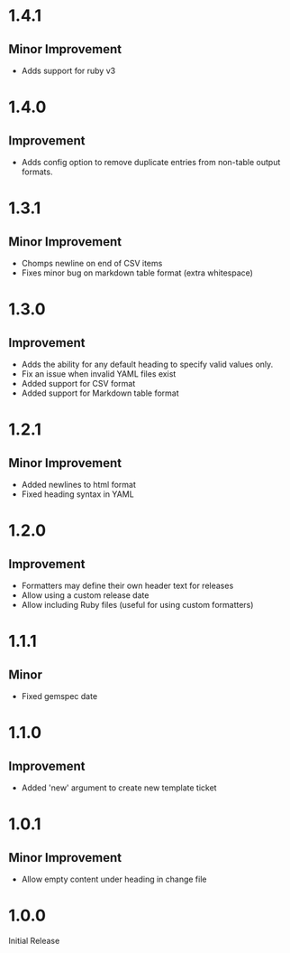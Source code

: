 # 1.4.1

## Minor Improvement

* Adds support for ruby v3

# 1.4.0

## Improvement

* Adds config option to remove duplicate entries from non-table output formats.

# 1.3.1

## Minor Improvement

* Chomps newline on end of CSV items
* Fixes minor bug on markdown table format (extra whitespace)

# 1.3.0

## Improvement

* Adds the ability for any default heading to specify valid values only.
* Fix an issue when invalid YAML files exist
* Added support for CSV format
* Added support for Markdown table format

# 1.2.1

## Minor Improvement

* Added newlines to html format
* Fixed heading syntax in YAML

# 1.2.0

## Improvement

* Formatters may define their own header text for releases
* Allow using a custom release date
* Allow including Ruby files (useful for using custom formatters)

# 1.1.1

## Minor

* Fixed gemspec date

# 1.1.0

## Improvement

* Added 'new' argument to create new template ticket

# 1.0.1

## Minor Improvement

* Allow empty content under heading in change file

# 1.0.0

Initial Release
